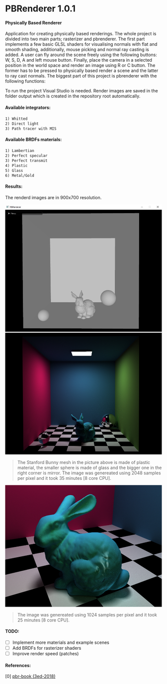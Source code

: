 # PBRenderer 1.0.1

####  Physically Based Renderer

Application for creating physically based renderings. The whole project is divided into two main parts; rasterizer and pbrenderer. The first part implements a few basic GLSL shaders for visualising normals with flat and smooth shading, additionally, mouse picking and normal ray casting is added. A user can fly around the scene freely using the following buttons: W, S, D, A and left mouse button. Finally, place the camera in a selected position in the world space and render an image using R or C button. The former has to be pressed to physically based render a scene and the latter to ray cast normals. The biggest part of this project is pbrenderer with the following functions:

To run the project Visual Studio is needed. Render images are saved in the folder output which is created in the repository root automatically.

#### Available integrators:
```
1) Whitted
2) Direct light
3) Path tracer with MIS
```

####  Available BRDFs materials:
```
1) Lambertian
2) Perfect specular
3) Perfect transmit
4) Plastic
5) Glass
6) Metal/Gold
```

####  Results:

The renderd images are in 900x700 resolution.

![input_1](https://github.com/Zielon/PBRenderer/blob/master/samples/input_1.jpg)
![output_1](https://github.com/Zielon/PBRenderer/blob/master/samples/output_1.jpg)

> The Stanford Bunny mesh in the picture above is made of plastic material, the smaller sphere is made of glass and the bigger one in the right corner is mirror.
> The image was genereated using 2048 samples per pixel and it took 35 minutes [8 core CPU].

![output_2](https://github.com/Zielon/PBRenderer/blob/master/samples/output_2.jpg)

> The image was genereated using 1024 samples per pixel and it took 25 minutes [8 core CPU].

#### TODO:

- [ ] Implement more materials and example scenes
- [ ] Add BRDFs for rasterizer shaders
- [ ] Improve render speed (patches)

#### References:
[0] [pbr-book (3ed-2018)](http://www.pbr-book.org/3ed-2018/contents.html)
